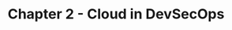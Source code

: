 ---
title: Chapter 2 - Cloud in DevSecOps
layout: custom
parent: Topic 5 - Cloud
has_toc: false
nav_order: 2
---